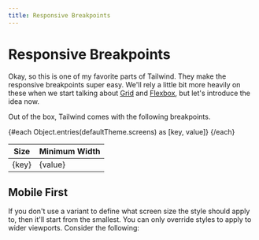 ```yaml
---
title: Responsive Breakpoints
---
```


# Responsive Breakpoints

<script>
  import defaultTheme from 'tailwindcss/defaultTheme';
  import { Example, Playground } from '$lib/components';
</script>

Okay, so this is one of my favorite parts of Tailwind. They make the responsive breakpoints super easy. We'll rely a little bit more heavily on these when we start talking about [Grid](./grid.md) and [Flexbox](./flex.md), but let's introduce the idea now.

Out of the box, Tailwind comes with the following breakpoints.

<table class="table-fixed">
  <thead>
  <tr>
    <th>Size</th>
    <th>Minimum Width</th>
  </tr>
  </thead>
  <tbody>
  {#each Object.entries(defaultTheme.screens) as [key, value]}
  <tr>
    <td>{key}</td>
    <td>{value}</td>
  </tr>
  {/each}
  </tbody>
</table>

## Mobile First

If you don't use a variant to define what screen size the style should apply to, then it'll start from the smallest. You can only override styles to apply to wider viewports. Consider the following:

<Playground id="dTF6IWv2tr" title="Breakpoint Example" height={700} />
